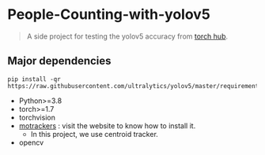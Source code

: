 # People-Counting-with-yolov5
> A side project for testing the yolov5 accuracy from [torch hub](https://pytorch.org/hub/ultralytics_yolov5/). 

## Major dependencies
```
pip install -qr https://raw.githubusercontent.com/ultralytics/yolov5/master/requirements.txt
```
- Python>=3.8
- torch>=1.7
- torchvision
- [motrackers](https://adipandas.github.io/multi-object-tracker/_modules/motrackers/sort_tracker.html) : visit the website to know how to install it.
  - In this project, we use centroid tracker.
- opencv




